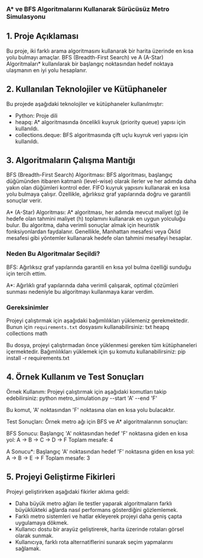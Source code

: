### A* ve BFS Algoritmalarını Kullanarak Sürücüsüz Metro Simulasyonu
## 1. Proje Açıklaması
Bu proje, iki farklı arama algoritmasını kullanarak bir harita üzerinde en kısa yolu bulmayı amaçlar. BFS (Breadth-First Search) ve A (A-Star) Algoritmaları* kullanılarak bir başlangıç noktasından hedef noktaya ulaşmanın en iyi yolu hesaplanır.

## 2. Kullanılan Teknolojiler ve Kütüphaneler
Bu projede aşağıdaki teknolojiler ve kütüphaneler kullanılmıştır:

- Python: Proje dili
- heapq: A* algoritmasında öncelikli kuyruk (priority queue) yapısı için kullanıldı.
- collections.deque: BFS algoritmasında çift uçlu kuyruk veri yapısı için kullanıldı.

## 3. Algoritmaların Çalışma Mantığı
BFS (Breadth-First Search) Algoritması: BFS algoritması, başlangıç düğümünden itibaren katmanlı (level-wise) olarak ilerler ve her adımda daha yakın olan düğümleri kontrol eder. FIFO kuyruk yapısını kullanarak en kısa yolu bulmaya çalışır. Özellikle, ağırlıksız graf yapılarında doğru ve garantili sonuçlar verir.

A* (A-Star) Algoritması: A* algoritması, her adımda mevcut maliyet (g) ile hedefe olan tahmini maliyet (h) toplamını kullanarak en uygun yolculuğu bulur. Bu algoritma, daha verimli sonuçlar almak için heuristik fonksiyonlardan faydalanır. Genellikle, Manhattan mesafesi veya Öklid mesafesi gibi yöntemler kullanarak hedefe olan tahmini mesafeyi hesaplar.

### Neden Bu Algoritmalar Seçildi?
BFS: Ağırlıksız graf yapılarında garantili en kısa yol bulma özelliği sunduğu için tercih ettim.

A*: Ağırlıklı graf yapılarında daha verimli çalışarak, optimal çözümleri sunması nedeniyle bu algoritmayı kullanmaya karar verdim.

### Gereksinimler
Projeyi çalıştırmak için aşağıdaki bağımlılıkları yüklemeniz gerekmektedir. Bunun için `requirements.txt` dosyasını kullanabilirsiniz:
txt
heapq
collections
math

Bu dosya, projeyi çalıştırmadan önce yüklenmesi gereken tüm kütüphaneleri içermektedir. Bağımlılıkları yüklemek için şu komutu kullanabilirsiniz:
pip install -r requirements.txt

## 4. Örnek Kullanım ve Test Sonuçları
Örnek Kullanım:
Projeyi çalıştırmak için aşağıdaki komutları takip edebilirsiniz:
python metro_simulation.py --start 'A' --end 'F'

Bu komut, 'A' noktasından 'F' noktasına olan en kısa yolu bulacaktır.

Test Sonuçları:
Örnek metro ağı için BFS ve A* algoritmalarının sonuçları:

BFS Sonucu: Başlangıç 'A' noktasından hedef 'F' noktasına giden en kısa yol:
A -> B -> C -> D -> F
Toplam mesafe: 4

A Sonucu*: Başlangıç 'A' noktasından hedef 'F' noktasına giden en kısa yol:
A -> B -> E -> F
Toplam mesafe: 3

## 5. Projeyi Geliştirme Fikirleri
Projeyi geliştirirken aşağıdaki fikirler aklıma geldi:
- Daha büyük metro ağları ile testler yaparak algoritmaların farklı büyüklükteki ağlarda nasıl performans gösterdiğini gözlemlemek.
- Farklı metro sistemleri ve hatlar ekleyerek projeyi daha geniş çapta uygulamaya dökmek.
- Kullanıcı dostu bir arayüz geliştirerek, harita üzerinde rotaları görsel olarak sunmak.
- Kullanıcıya, farklı rota alternatiflerini sunarak seçim yapmalarını sağlamak.
